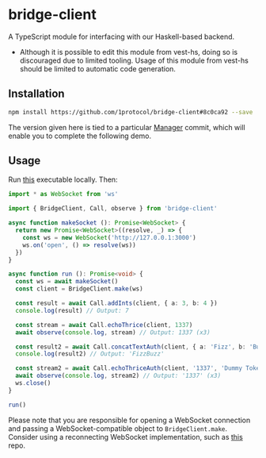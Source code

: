 # bridge-client
A TypeScript module for interfacing with our Haskell-based backend.
- Although it is possible to edit this module from vest-hs, doing so is discouraged due to limited
  tooling. Usage of this module from vest-hs should be limited to automatic code generation.

## Installation
```bash
npm install https://github.com/1protocol/bridge-client#8c0ca92 --save
```
The version given here is tied to a particular [Manager](https://github.com/1protocol/vest-hs/tree/685f877b7eb48bdf8c0b48beb6c209eb11af3889) commit, which
will enable you to complete the following demo.

## Usage
Run [this](https://github.com/1protocol/vest-hs/releases/tag/v0.1-manager-dummy) executable
locally. Then:
```typescript
import * as WebSocket from 'ws'

import { BridgeClient, Call, observe } from 'bridge-client'

async function makeSocket (): Promise<WebSocket> {
  return new Promise<WebSocket>((resolve, _) => {
    const ws = new WebSocket('http://127.0.0.1:3000')
    ws.on('open', () => resolve(ws))
  })
}

async function run (): Promise<void> {
  const ws = await makeSocket()
  const client = BridgeClient.make(ws)

  const result = await Call.addInts(client, { a: 3, b: 4 })
  console.log(result) // Output: 7

  const stream = await Call.echoThrice(client, 1337)
  await observe(console.log, stream) // Output: 1337 (x3)

  const result2 = await Call.concatTextAuth(client, { a: 'Fizz', b: 'Buzz' }, 'Dummy Token')
  console.log(result2) // Output: 'FizzBuzz'

  const stream2 = await Call.echoThriceAuth(client, '1337', 'Dummy Token')
  await observe(console.log, stream2) // Output: '1337' (x3)
  ws.close()
}

run()
```
Please note that you are responsible for opening a WebSocket connection and passing a
WebSocket-compatible object to `BridgeClient.make`. Consider using a reconnecting WebSocket
implementation, such as [this](https://github.com/pladaria/reconnecting-websocket) repo.
